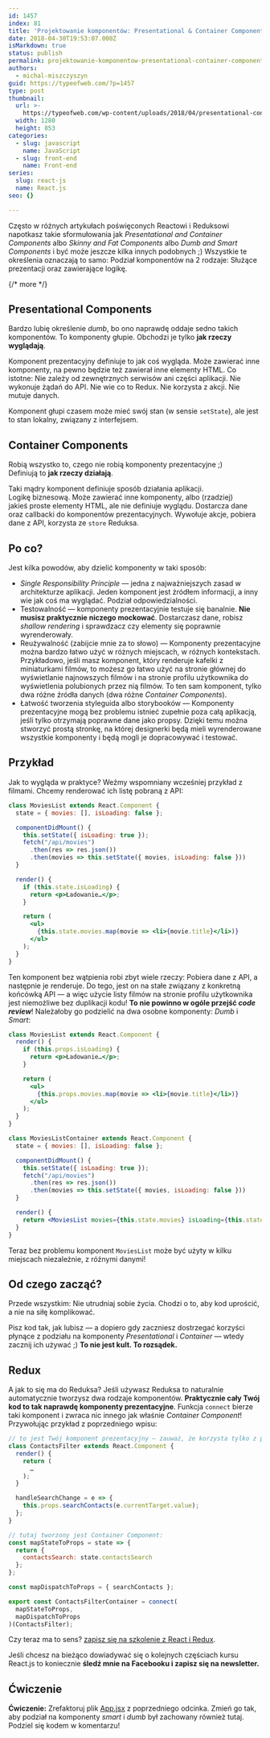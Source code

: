 ```yaml
---
id: 1457
index: 81
title: 'Projektowanie komponentów: Presentational & Container Components'
date: 2018-04-30T19:53:07.000Z
isMarkdown: true
status: publish
permalink: projektowanie-komponentow-presentational-container-components
authors:
  - michal-miszczyszyn
guid: https://typeofweb.com/?p=1457
type: post
thumbnail:
  url: >-
    https://typeofweb.com/wp-content/uploads/2018/04/presentational-container-components2.jpg
  width: 1280
  height: 853
categories:
  - slug: javascript
    name: JavaScript
  - slug: front-end
    name: Front-end
series:
  slug: react-js
  name: React.js
seo: {}

---
```

Często w różnych artykułach poświęconych Reactowi i Reduksowi napotkasz takie sformułowania jak _Presentational and Container Components_ albo _Skinny and Fat Components_ albo _Dumb and Smart Components_ i być może jeszcze kilka innych podobnych ;) Wszystkie te określenia oznaczają to samo: Podział komponentów na 2 rodzaje: Służące prezentacji oraz zawierające logikę.

{/* more */}

## Presentational Components
Bardzo lubię określenie _dumb_, bo ono naprawdę oddaje sedno takich komponentów. To komponenty głupie. Obchodzi je tylko **jak rzeczy wyglądają**.

Komponent prezentacyjny definiuje to jak coś wygląda. Może zawierać inne komponenty, na pewno będzie też zawierał inne elementy HTML. Co istotne: Nie zależy od zewnętrznych serwisów ani części aplikacji. Nie wykonuje żądań do API. Nie wie co to Redux. Nie korzysta z akcji. Nie mutuje danych.

Komponent głupi czasem może mieć swój stan (w sensie `setState`), ale jest to stan lokalny, związany z interfejsem.

## Container Components
Robią wszystko to, czego nie robią komponenty prezentacyjne ;) Definiują to **jak rzeczy działają**.

Taki mądry komponent definiuje sposób działania aplikacji. Logikę biznesową. Może zawierać inne komponenty, albo (rzadziej) jakieś proste elementy HTML, ale nie definiuje wyglądu. Dostarcza dane oraz callbacki do komponentów prezentacyjnych. Wywołuje akcje, pobiera dane z API, korzysta ze `store` Reduksa.

## Po co?
Jest kilka powodów, aby dzielić komponenty w taki sposób:

* _Single Responsibility Principle_ — jedna z najważniejszych zasad w architekturze aplikacji. Jeden komponent jest źródłem informacji, a inny wie jak coś ma wyglądać. Podział odpowiedzialności.
* Testowalność — komponenty prezentacyjnie testuje się banalnie. **Nie musisz praktycznie niczego mockować**. Dostarczasz dane, robisz _shallow rendering_ i sprawdzacz czy elementy się poprawnie wyrenderowały.
* Reużywalność (zabijcie mnie za to słowo) — Komponenty prezentacyjne można bardzo łatwo użyć w różnych miejscach, w różnych kontekstach. Przykładowo, jeśli masz komponent, który renderuje kafelki z miniaturkami filmów, to możesz go łatwo użyć na stronie głównej do wyświetlanie najnowszych filmów i na stronie profilu użytkownika do wyświetlenia polubionych przez nią filmów. To ten sam komponent, tylko dwa różne źródła danych (dwa różne _Container Components_).
* Łatwość tworzenia styleguida albo storybooków — Komponenty prezentacyjne mogą bez problemu istnieć zupełnie poza całą aplikacją, jeśli tylko otrzymają poprawne dane jako propsy. Dzięki temu można stworzyć prostą stronkę, na której designerki będą mieli wyrenderowane wszystkie komponenty i będą mogli je dopracowywać i testować.

## Przykład
Jak to wygląda w praktyce? Weźmy wspomniany wcześniej przykład z filmami. Chcemy renderować ich listę pobraną z API:

```jsx
class MoviesList extends React.Component {
  state = { movies: [], isLoading: false };

  componentDidMount() {
    this.setState({ isLoading: true });
    fetch("/api/movies")
      .then(res => res.json())
      .then(movies => this.setState({ movies, isLoading: false }))
  }

  render() {
    if (this.state.isLoading) {
      return <p>Ładowanie…</p>;
    }

    return (
      <ul>
        {this.state.movies.map(movie => <li>{movie.title}</li>)}
      </ul>
    );
  }
}
```

Ten komponent bez wątpienia robi zbyt wiele rzeczy: Pobiera dane z API, a następnie je renderuje. Do tego, jest on na stałe związany z konkretną końcówką API — a więc użycie listy filmów na stronie profilu użytkownika jest niemożliwe bez duplikacji kodu! **To nie powinno w ogóle przejść _code review_**! Należałoby go podzielić na dwa osobne komponenty: _Dumb_ i _Smart_:

```jsx
class MoviesList extends React.Component {
  render() {
    if (this.props.isLoading) {
      return <p>Ładowanie…</p>;
    }

    return (
      <ul>
        {this.props.movies.map(movie => <li>{movie.title}</li>)}
      </ul>
    );
  }
}
```

```jsx
class MoviesListContainer extends React.Component {
  state = { movies: [], isLoading: false };

  componentDidMount() {
    this.setState({ isLoading: true });
    fetch("/api/movies")
      .then(res => res.json())
      .then(movies => this.setState({ movies, isLoading: false }))
  }

  render() {
    return <MoviesList movies={this.state.movies} isLoading={this.state.isLoading} />
  }
}
```

Teraz bez problemu komponent `MoviesList` może być użyty w kilku miejscach niezależnie, z różnymi danymi!

## Od czego zacząć?
Przede wszystkim: Nie utrudniaj sobie życia. Chodzi o to, aby kod uprościć, a nie na siłę komplikować.

Pisz kod tak, jak lubisz — a dopiero gdy zaczniesz dostrzegać korzyści płynące z podziału na komponenty _Presentational_ i _Container_ — wtedy zacznij ich używać ;) **To nie jest kult. To rozsądek.**

## Redux
A jak to się ma do Reduksa? Jeśli używasz Reduksa to naturalnie automatycznie tworzysz dwa rodzaje komponentów. **Praktycznie cały Twój kod to tak naprawdę komponenty prezentacyjne**. Funkcja `connect` bierze taki komponent i zwraca nic innego jak właśnie _Container Component_! Przywołując przykład z poprzedniego wpisu:

```jsx
// to jest Twój komponent prezentacyjny — zauważ, że korzysta tylko z przekazanych propsów!
class ContactsFilter extends React.Component {
  render() {
    return (
      …
    );
  }

  handleSearchChange = e => {
    this.props.searchContacts(e.currentTarget.value);
  };
}

// tutaj tworzony jest Container Component:
const mapStateToProps = state => {
  return {
    contactsSearch: state.contactsSearch
  };
};

const mapDispatchToProps = { searchContacts };

export const ContactsFilterContainer = connect(
  mapStateToProps,
  mapDispatchToProps
)(ContactsFilter);
```

Czy teraz ma to sens? <a href="https://szkolenia.typeofweb.com/" target="_blank">zapisz się na szkolenie z React i Redux</a>.

Jeśli chcesz na bieżąco dowiadywać się o kolejnych częściach kursu React.js to koniecznie <strong>śledź mnie na Facebooku i zapisz się na newsletter.</strong>
<NewsletterForm />
<FacebookPageWidget />

## Ćwiczenie
**Ćwiczenie:** Zrefaktoruj plik [App.jsx](https://github.com/mmiszy/typeofweb-kurs-react/blob/contacts-list-3-redux/src/App.jsx) z poprzedniego odcinka. Zmień go tak, aby podział na komponenty _smart_ i _dumb_ był zachowany również tutaj. Podziel się kodem w komentarzu!
